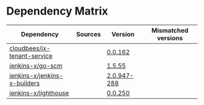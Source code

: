 # Dependency Matrix

Dependency | Sources | Version | Mismatched versions
---------- | ------- | ------- | -------------------
[cloudbees/jx-tenant-service](https://github.com/cloudbees/jx-tenant-service) |  | [0.0.162](https://github.com/cloudbees/jx-tenant-service/releases/tag/v0.0.162) | 
[jenkins-x/go-scm](https://github.com/jenkins-x/go-scm) |  | [1.5.55]() | 
[jenkins-x/jenkins-x-builders](https://github.com/jenkins-x/jenkins-x-builders) |  | [2.0.947-288]() | 
[jenkins-x/lighthouse](https://github.com/jenkins-x/lighthouse) |  | [0.0.250]() | 

